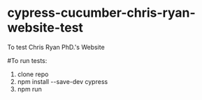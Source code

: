 # cypress-cucumber-chris-ryan-website-test
To test Chris Ryan PhD.'s Website

#To run tests:
1. clone repo
2. npm install --save-dev cypress
3. npm run <script name>  (located in package.json scripts)

